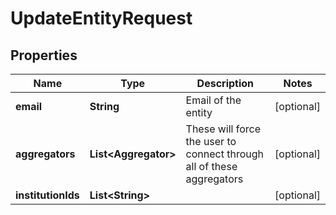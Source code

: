 

# UpdateEntityRequest


## Properties

| Name | Type | Description | Notes |
|------------ | ------------- | ------------- | -------------|
|**email** | **String** | Email of the entity |  [optional] |
|**aggregators** | **List&lt;Aggregator&gt;** | These will force the user to connect through all of these aggregators |  [optional] |
|**institutionIds** | **List&lt;String&gt;** |  |  [optional] |




